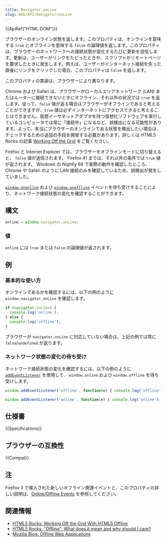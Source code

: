 ```yaml
---
title: Navigator.onLine
slug: Web/API/Navigator/onLine
---
```


{{ApiRef("HTML DOM")}}

ブラウザーのオンライン状態を返します。このプロパティは、オンラインを意味する `true` とオフラインを意味する `false` の論理値を返します。このプロパティは、ブラウザーのネットワークへの接続状態が変化するたびに更新を送信します。更新は、ユーザーがリンクをたどったときや、スクリプトがリモートページを要求したときに発生します。例えば、ユーザーがインターネット接続を失った直後にリンクをクリックした場合、このプロパティは `false` を返します。

このプロパティの実装は、ブラウザーにより異なります。

Chrome および Safari は、ブラウザーがローカルエリアネットワーク (LAN) またはルーターに接続できないときにオフライン、それ以外の状況では `true` を返します。従って、`false` 値が返る場合はブラウザーがオフラインであると考えることができますが、`true` 値は必ずインターネットにアクセスできると考えることはできません。仮想イーサネットアダプタを持つ仮想化ソフトウェアを実行しているコンピュータでは常に「接続中」になるなど、誤検出になる可能性があります。よって、本当にブラウザーのオンラインである状態を検出したい場合は、チェックするための追加の手段を開発する必要があります。詳しくは HTML5 Rocks の記事 [Working Off the Grid](https://www.html5rocks.com/en/mobile/workingoffthegrid.html) をご覧ください。

Firefox と Internet Explorer では、ブラウザーをオフラインモードに切り替えると、 `false` 値が送信されます。 Firefox 41 までは、それ以外の条件では `true` 値が返されます。 Windows の Nightly 68 で実際の動作を確認したところ、 Chrome や Safari のように LAN 接続のみを確認しているため、誤検出が発生していました。

[`window.ononline`](/ja/docs/Web/API/document.ononline) および [`window.onoffline`](/ja/docs/Web/API/document.onoffline) イベントを待ち受けすることにより、ネットワーク接続状態の変化を確認することができます。

## 構文

```js
online = window.navigator.onLine;
```

### 値

`online` には `true` または `false` の論理値が返されます。

## 例

### 基本的な使い方

オンラインであるかを確認するには、以下の例のように `window.navigator.onLine` を確認します。

```js
if (navigator.onLine) {
  console.log('online');
} else {
  console.log('offline');
}
```

ブラウザーが `navigator.onLine` に対応していない場合は、上記の例では常に `false`/`undefined` が返ります。

### ネットワーク状態の変化の待ち受け

ネットワーク接続状態の変化を確認するには、以下の例のように [`addEventListener`](/ja/docs/Web/API/EventTarget/addEventListener) を使用して、 `window.online` および `window.offline` を待ち受けします。

```js
window.addEventListener('offline', function(e) { console.log('offline'); });

window.addEventListener('online', function(e) { console.log('online'); });
```

## 仕様書

{{Specifications}}

## ブラウザーの互換性

{{Compat}}

## 注

Firefox 3 で導入された新しいオフライン関連イベントと、このプロパティの詳しい説明は、[Online/Offline Events‎](/ja/docs/Web/API/Navigator/Online_and_offline_events) を参照してください。

## 関連情報

- [HTML5 Rocks: Working Off the Grid With HTML5 Offline](https://www.html5rocks.com/en/mobile/workingoffthegrid.html)
- [HTML5 Rocks: "Offline": What does it mean and why should I care?](https://www.html5rocks.com/en/tutorials/offline/whats-offline/)
- [Mozilla Blog: Offline Web Applications](https://hacks.mozilla.org/2010/01/offline-web-applications/)
